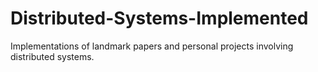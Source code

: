 # Distributed-Systems-Implemented
Implementations of landmark papers and personal projects involving distributed systems.

